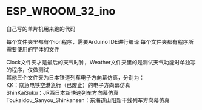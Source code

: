 # ESP_WROOM_32_ino
自己写的单片机用来跑的代码

每个文件夹里都有个ion程序，需要Arduino IDE进行编译
每个文件夹都有程序所需要使用的字体的文件

Clock文件夹才是最后的天气时钟，Weather文件夹里的是测试天气功能时单独写的程序，仅做测试
<br>
其他三个文件夹为日本铁道列车电子方向幕仿真，分别为：<br>
KK：京急电铁空港急行（已废止）的电子方向幕仿真<br>
ShinKaiSuku：JR西日本新快速列车方向幕仿真<br>
Toukaidou_Sanyou_Shinkansen：东海道山阳新干线列车方向幕仿真<br>

